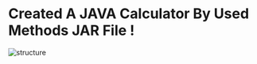 # Created A JAVA Calculator By Used  Methods JAR File !





![structure](https://user-images.githubusercontent.com/115929641/205441439-eae764de-91ed-4c66-9b8f-0e51dc6695c5.png)
